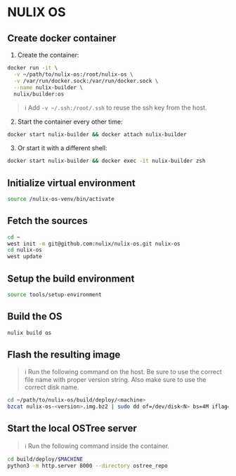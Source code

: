 # NULIX OS

## Create docker container

1. Create the container:

```sh
docker run -it \
  -v ~/path/to/nulix-os:/root/nulix-os \
  -v /var/run/docker.sock:/var/run/docker.sock \
  --name nulix-builder \
  nulix/builder:os
```

> ℹ️ Add `-v ~/.ssh:/root/.ssh` to reuse the ssh key from the host.

2. Start the container every other time:

```sh
docker start nulix-builder && docker attach nulix-builder
```

3. Or start it with a different shell:

```sh
docker start nulix-builder && docker exec -it nulix-builder zsh
```

## Initialize virtual environment

```sh
source /nulix-os-venv/bin/activate
```

## Fetch the sources

```sh
cd ~
west init -m git@github.com:nulix/nulix-os.git nulix-os
cd nulix-os
west update
```

## Setup the build environment

```sh
source tools/setup-environment
```

## Build the OS

```sh
nulix build os
```

## Flash the resulting image

> ℹ️ Run the following command on the host. Be sure to use the correct file name with proper version string. Also make sure to use the correct disk name.

```sh
cd ~/path/to/nulix-os/build/deploy/<machine>
bzcat nulix-os-<version>.img.bz2 | sudo dd of=/dev/disk<N> bs=4M iflag=fullblock oflag=direct status=progress
```

## Start the local OSTree server

> ℹ️ Run the following command inside the container.

```sh
cd build/deploy/$MACHINE
python3 -m http.server 8000 --directory ostree_repo
```
